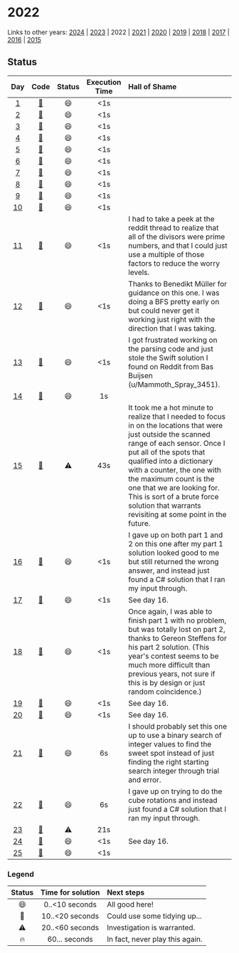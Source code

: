 # 2022

Links to other years: 
[2024](https://github.com/Wave39/AdventOfCode/blob/master/AdventOfCode/Puzzles/2024/README.md) |
[2023](https://github.com/Wave39/AdventOfCode/blob/master/AdventOfCode/Puzzles/2023/README.md) |
2022 | 
[2021](https://github.com/Wave39/AdventOfCode/blob/master/AdventOfCode/Puzzles/2021/README.md) |
[2020](https://github.com/Wave39/AdventOfCode/blob/master/AdventOfCode/Puzzles/2020/README.md) |
[2019](https://github.com/Wave39/AdventOfCode/blob/master/AdventOfCode/Puzzles/2019/README.md) |
[2018](https://github.com/Wave39/AdventOfCode/blob/master/AdventOfCode/Puzzles/2018/README.md) |
[2017](https://github.com/Wave39/AdventOfCode/blob/master/AdventOfCode/Puzzles/2017/README.md) |
[2016](https://github.com/Wave39/AdventOfCode/blob/master/AdventOfCode/Puzzles/2016/README.md) |
[2015](https://github.com/Wave39/AdventOfCode/blob/master/AdventOfCode/Puzzles/2015/README.md)

## Status

| Day | Code | Status | Execution Time | Hall of Shame |
| :---: | :---: | :---: | :---: | :--- |
| [1](https://adventofcode.com/2022/day/1) | [:book:](https://github.com/Wave39/AdventOfCode/blob/master/AdventOfCode/Puzzles/2022/Puzzle_2022_01.swift) | :smile: | <1s |
| [2](https://adventofcode.com/2022/day/2) | [:book:](https://github.com/Wave39/AdventOfCode/blob/master/AdventOfCode/Puzzles/2022/Puzzle_2022_02.swift) | :smile: | <1s |
| [3](https://adventofcode.com/2022/day/3) | [:book:](https://github.com/Wave39/AdventOfCode/blob/master/AdventOfCode/Puzzles/2022/Puzzle_2022_03.swift) | :smile: | <1s |
| [4](https://adventofcode.com/2022/day/4) | [:book:](https://github.com/Wave39/AdventOfCode/blob/master/AdventOfCode/Puzzles/2022/Puzzle_2022_04.swift) | :smile: | <1s |
| [5](https://adventofcode.com/2022/day/5) | [:book:](https://github.com/Wave39/AdventOfCode/blob/master/AdventOfCode/Puzzles/2022/Puzzle_2022_05.swift) | :smile: | <1s |
| [6](https://adventofcode.com/2022/day/6) | [:book:](https://github.com/Wave39/AdventOfCode/blob/master/AdventOfCode/Puzzles/2022/Puzzle_2022_06.swift) | :smile: | <1s |
| [7](https://adventofcode.com/2022/day/7) | [:book:](https://github.com/Wave39/AdventOfCode/blob/master/AdventOfCode/Puzzles/2022/Puzzle_2022_07.swift) | :smile: | <1s |
| [8](https://adventofcode.com/2022/day/8) | [:book:](https://github.com/Wave39/AdventOfCode/blob/master/AdventOfCode/Puzzles/2022/Puzzle_2022_08.swift) | :smile: | <1s |
| [9](https://adventofcode.com/2022/day/9) | [:book:](https://github.com/Wave39/AdventOfCode/blob/master/AdventOfCode/Puzzles/2022/Puzzle_2022_09.swift) | :smile: | <1s |
| [10](https://adventofcode.com/2022/day/10) | [:book:](https://github.com/Wave39/AdventOfCode/blob/master/AdventOfCode/Puzzles/2022/Puzzle_2022_10.swift) | :smile: | <1s |
| [11](https://adventofcode.com/2022/day/11) | [:book:](https://github.com/Wave39/AdventOfCode/blob/master/AdventOfCode/Puzzles/2022/Puzzle_2022_11.swift) | :smile: | <1s | I had to take a peek at the reddit thread to realize that all of the divisors were prime numbers, and that I could just use a multiple of those factors to reduce the worry levels. |
| [12](https://adventofcode.com/2022/day/12) | [:book:](https://github.com/Wave39/AdventOfCode/blob/master/AdventOfCode/Puzzles/2022/Puzzle_2022_12.swift) | :smile: | <1s | Thanks to Benedikt Müller for guidance on this one. I was doing a BFS pretty early on but could never get it working just right with the direction that I was taking. |
| [13](https://adventofcode.com/2022/day/13) | [:book:](https://github.com/Wave39/AdventOfCode/blob/master/AdventOfCode/Puzzles/2022/Puzzle_2022_13.swift) | :smile: | <1s | I got frustrated working on the parsing code and just stole the Swift solution I found on Reddit from Bas Buijsen (u/Mammoth_Spray_3451). |
| [14](https://adventofcode.com/2022/day/14) | [:book:](https://github.com/Wave39/AdventOfCode/blob/master/AdventOfCode/Puzzles/2022/Puzzle_2022_14.swift) | :smile: | 1s |
| [15](https://adventofcode.com/2022/day/15) | [:book:](https://github.com/Wave39/AdventOfCode/blob/master/AdventOfCode/Puzzles/2022/Puzzle_2022_15.swift) | :warning: | 43s | It took me a hot minute to realize that I needed to focus in on the locations that were just outside the scanned range of each sensor. Once I put all of the spots that qualified into a dictionary with a counter, the one with the maximum count is the one that we are looking for. This is sort of a brute force solution that warrants revisiting at some point in the future. |
| [16](https://adventofcode.com/2022/day/16) | [:book:](https://github.com/Wave39/AdventOfCode/blob/master/AdventOfCode/Puzzles/2022/Puzzle_2022_16.swift) | :smile: | <1s | I gave up on both part 1 and 2 on this one after my part 1 solution looked good to me but still returned the wrong answer, and instead just found a C# solution that I ran my input through. |
| [17](https://adventofcode.com/2022/day/17) | [:book:](https://github.com/Wave39/AdventOfCode/blob/master/AdventOfCode/Puzzles/2022/Puzzle_2022_17.swift) | :smile: | <1s | See day 16. |
| [18](https://adventofcode.com/2022/day/18) | [:book:](https://github.com/Wave39/AdventOfCode/blob/master/AdventOfCode/Puzzles/2022/Puzzle_2022_18.swift) | :smile: | <1s | Once again, I was able to finish part 1 with no problem, but was totally lost on part 2, thanks to Gereon Steffens for his part 2 solution. (This year's contest seems to be much more difficult than previous years, not sure if this is by design or just random coincidence.) |
| [19](https://adventofcode.com/2022/day/19) | [:book:](https://github.com/Wave39/AdventOfCode/blob/master/AdventOfCode/Puzzles/2022/Puzzle_2022_19.swift) | :smile: | <1s | See day 16. |
| [20](https://adventofcode.com/2022/day/20) | [:book:](https://github.com/Wave39/AdventOfCode/blob/master/AdventOfCode/Puzzles/2022/Puzzle_2022_20.swift) | :smile: | <1s | See day 16. |
| [21](https://adventofcode.com/2022/day/21) | [:book:](https://github.com/Wave39/AdventOfCode/blob/master/AdventOfCode/Puzzles/2022/Puzzle_2022_21.swift) | :smile: | 6s | I should probably set this one up to use a binary search of integer values to find the sweet spot instead of just finding the right starting search integer through trial and error. |
| [22](https://adventofcode.com/2022/day/22) | [:book:](https://github.com/Wave39/AdventOfCode/blob/master/AdventOfCode/Puzzles/2022/Puzzle_2022_22.swift) | :smile: | 6s | I gave up on trying to do the cube rotations and instead just found a C# solution that I ran my input through. |
| [23](https://adventofcode.com/2022/day/23) | [:book:](https://github.com/Wave39/AdventOfCode/blob/master/AdventOfCode/Puzzles/2022/Puzzle_2022_23.swift) | :warning: | 21s |
| [24](https://adventofcode.com/2022/day/24) | [:book:](https://github.com/Wave39/AdventOfCode/blob/master/AdventOfCode/Puzzles/2022/Puzzle_2022_24.swift) | :smile: | <1s | See day 16. |
| [25](https://adventofcode.com/2022/day/25) | [:book:](https://github.com/Wave39/AdventOfCode/blob/master/AdventOfCode/Puzzles/2022/Puzzle_2022_25.swift) | :smile: | <1s |

### Legend

| Status | Time for solution | Next steps |
| :---: | :---: | :--- |
| :smile: | 0..<10 seconds | All good here! |
| :eyes: | 10..<20 seconds | Could use some tidying up... |
| :warning: | 20..<60 seconds | Investigation is warranted. |
| :fire: | 60... seconds | In fact, never play this again. |
